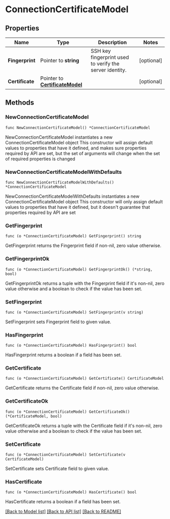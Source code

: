 # ConnectionCertificateModel

## Properties

Name | Type | Description | Notes
------------ | ------------- | ------------- | -------------
**Fingerprint** | Pointer to **string** | SSH key fingerprint used to verify the server identity. | [optional] 
**Certificate** | Pointer to [**CertificateModel**](CertificateModel.md) |  | [optional] 

## Methods

### NewConnectionCertificateModel

`func NewConnectionCertificateModel() *ConnectionCertificateModel`

NewConnectionCertificateModel instantiates a new ConnectionCertificateModel object
This constructor will assign default values to properties that have it defined,
and makes sure properties required by API are set, but the set of arguments
will change when the set of required properties is changed

### NewConnectionCertificateModelWithDefaults

`func NewConnectionCertificateModelWithDefaults() *ConnectionCertificateModel`

NewConnectionCertificateModelWithDefaults instantiates a new ConnectionCertificateModel object
This constructor will only assign default values to properties that have it defined,
but it doesn't guarantee that properties required by API are set

### GetFingerprint

`func (o *ConnectionCertificateModel) GetFingerprint() string`

GetFingerprint returns the Fingerprint field if non-nil, zero value otherwise.

### GetFingerprintOk

`func (o *ConnectionCertificateModel) GetFingerprintOk() (*string, bool)`

GetFingerprintOk returns a tuple with the Fingerprint field if it's non-nil, zero value otherwise
and a boolean to check if the value has been set.

### SetFingerprint

`func (o *ConnectionCertificateModel) SetFingerprint(v string)`

SetFingerprint sets Fingerprint field to given value.

### HasFingerprint

`func (o *ConnectionCertificateModel) HasFingerprint() bool`

HasFingerprint returns a boolean if a field has been set.

### GetCertificate

`func (o *ConnectionCertificateModel) GetCertificate() CertificateModel`

GetCertificate returns the Certificate field if non-nil, zero value otherwise.

### GetCertificateOk

`func (o *ConnectionCertificateModel) GetCertificateOk() (*CertificateModel, bool)`

GetCertificateOk returns a tuple with the Certificate field if it's non-nil, zero value otherwise
and a boolean to check if the value has been set.

### SetCertificate

`func (o *ConnectionCertificateModel) SetCertificate(v CertificateModel)`

SetCertificate sets Certificate field to given value.

### HasCertificate

`func (o *ConnectionCertificateModel) HasCertificate() bool`

HasCertificate returns a boolean if a field has been set.


[[Back to Model list]](../README.md#documentation-for-models) [[Back to API list]](../README.md#documentation-for-api-endpoints) [[Back to README]](../README.md)


